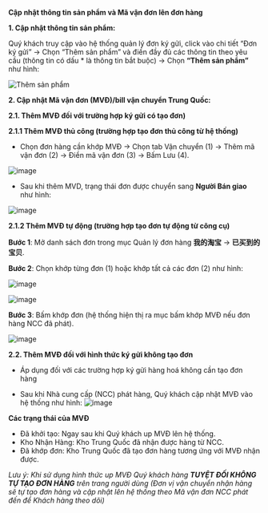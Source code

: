 **Cập nhật thông tin sản phẩm và Mã vận đơn lên đơn hàng**

**1. Cập nhật thông tin sản phẩm:**

Quý khách truy cập vào hệ thống quản lý đơn ký gửi, click vào chi tiết “Đơn ký gửi” -> Chọn “Thêm sản phẩm” và điền đầy đủ các thông tin theo yêu cầu (thông tin có dấu * là thông tin bắt buộc) -> Chọn **“Thêm sản phẩm”** như hình:

![Thêm sản phẩm](https://user-images.githubusercontent.com/73226975/122751919-8d38ec00-d2ba-11eb-9792-a58939c1c41c.png)



**2. Cập nhật Mã vận đơn (MVĐ)/bill vận chuyển Trung Quốc:**

**2.1. Thêm MVĐ đối với trường hợp ký gửi có tạo đơn)**

**2.1.1 Thêm MVĐ thủ công (trường hợp tạo đơn thủ công từ hệ thống)**

- Chọn đơn hàng cần khớp MVĐ -> Chọn tab Vận chuyển (1) -> Thêm mã vận đơn (2) -> Điền mã vận đơn (3) -> Bấm Lưu (4).

![image](https://user-images.githubusercontent.com/73226975/122752864-a7bf9500-d2bb-11eb-819f-535b02827f68.png)

 
- Sau khi thêm MVD, trạng thái đơn được chuyển sang **Người Bán giao** như hình:

![image](https://user-images.githubusercontent.com/73226975/122752982-cb82db00-d2bb-11eb-83a1-e5c7ae903c4d.png)

**2.1.2 Thêm MVĐ tự động (trường hợp tạo đơn tự động từ công cụ)**

**Bước 1**: Mở danh sách đơn trong mục Quản lý đơn hàng **我的淘宝** -> **已买到的宝贝**.

**Bước 2**: Chọn khớp từng đơn (1) hoặc khớp tất cả các đơn (2) như hình:

![image](https://user-images.githubusercontent.com/85599407/130724361-cf74f39e-25e5-4293-b084-5754e423e280.png)

![image](https://user-images.githubusercontent.com/85599407/130724415-973e5835-09a8-47ca-80d6-933cfdbe398c.png)

**Bước 3**: Bấm khớp đơn (hệ thống hiện thị ra mục bấm khớp MVĐ nếu đơn hàng NCC đã phát).

![image](https://user-images.githubusercontent.com/85599407/130724454-c103660e-9d4e-48d1-8d2b-a2539867fe31.png)


**2.2. Thêm MVĐ đối với hình thức ký gửi không tạo đơn**

- Áp dụng đối với các trường hợp ký gửi hàng hoá không cần tạo đơn hàng

- Sau khi Nhà cung cấp (NCC) phát hàng, Quý khách cập nhật MVĐ vào hệ thống như hình:
![image](https://user-images.githubusercontent.com/85599407/127981678-bee0779b-d1c1-4ab8-9d90-3bc38ef92298.png)

**Các trạng thái của MVĐ**
- Đã khởi tạo: Ngay sau khi Quý khách up MVĐ lên hệ thống.
- Kho Nhận Hàng: Kho Trung Quốc đã nhận được hàng từ NCC.
- Đã khớp đơn: Kho Trung Quốc đã tạo đơn hàng tương ứng với MVĐ nhận được.

*Lưu ý: Khi sử dụng hình thức up MVĐ Quý khách hàng **TUYỆT ĐỐI KHÔNG TỰ TẠO ĐƠN HÀNG** trên trang người dùng (Đơn vị vận chuyển nhận hàng sẽ tự tạo đơn hàng và cập nhật lên hệ thống theo Mã vận đơn NCC phát đến để Khách hàng theo dõi)*
